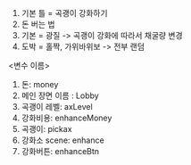 1. 기본 틀 = 곡괭이 강화하기
2. 돈 버는 법
  1. 기본 = 광질 -> 곡괭이 강화에 따라서 채굴량 변경
  2. 도박 = 홀짝, 가위바위보 -> 전부 랜덤

<변수 이름>
1. 돈: money
2. 메인 장면 이름 : Lobby
3. 곡괭이 레벨: axLevel
4. 강화비용: enhanceMoney
5. 곡괭이: pickax
6. 강화소 scene: enhance
7. 강화버튼: enhanceBtn
